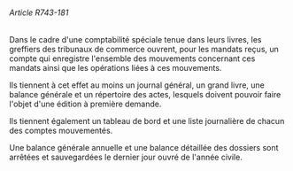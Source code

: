 ###### Article R743-181

Dans le cadre d'une comptabilité spéciale tenue dans leurs livres, les greffiers des tribunaux de commerce ouvrent, pour les mandats reçus, un compte qui enregistre l'ensemble des mouvements concernant ces mandats ainsi que les opérations liées à ces mouvements.

Ils tiennent à cet effet au moins un journal général, un grand livre, une balance générale et un répertoire des actes, lesquels doivent pouvoir faire l'objet d'une édition à première demande.

Ils tiennent également un tableau de bord et une liste journalière de chacun des comptes mouvementés.

Une balance générale annuelle et une balance détaillée des dossiers sont arrêtées et sauvegardées le dernier jour ouvré de l'année civile.

